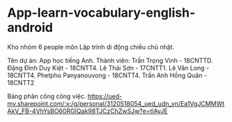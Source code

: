 # App-learn-vocabulary-english-android
Kho nhóm 6 people môn Lập trình di động chiều chủ nhật.

Tên dự án: App học tiếng Anh. 
Thành viên: Trần Trọng Vinh - 18CNTTD. 
Đặng Đình Duy Kiệt - 18CNTT4. 
Lê Thái Sơn - 17CNTT1. 
Lê Văn Long - 18CNTT4. 
Phetpho Panyanouvong - 18CNTT4. 
Trần Anh Hồng Quân - 18CNTT2

Bảng phân công công việc.
https://ued-my.sharepoint.com/:x:/g/personal/3120518054_ued_udn_vn/Ea1VgJCMMWtAkV_FB-4VhYsBO60RGIQak98TJCzChZwSJw?e=tlAyJE
